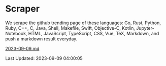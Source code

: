# Scraper

We scrape the github trending page of these languages: Go, Rust, Python, Ruby, C++, C, Java, Shell, Makefile, Swift, Objective-C, Kotlin, Jupyter-Notebook, HTML, JavaScript, TypeScript, CSS, Vue, TeX, Markdown, and push a markdown result everyday.

[2023-09-09.md](https://github.com/yangwenmai/github-trending-backup/blob/master/2023-09-09.md)

Last Updated: 2023-09-09 04:00:05